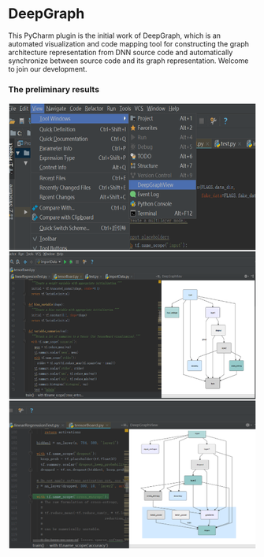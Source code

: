# DeepGraph

This PyCharm plugin is the initial work of DeepGraph, which is an automated visualization and code mapping tool for constructing the graph architecture representation from DNN source code and automatically synchronize between source code and its graph representation. Welcome to join our development.

### The preliminary results

<div align=center><img width="500" height="300" src="/img/ScreenShut1.PNG"/></div>
<div align=center><img width="500" height="300" src="/img/ScreenShut2.PNG"/></div>
<div align=center><img width="500" height="300" src="/img/ScreenShut3.PNG"/></div>
<!-- <img src="/img/ScreenShut1.PNG" left = "120" width = "500" height = "300" div align=center />
<img src="/img/ScreenShut2.PNG" left = "120" width = "500" height = "300" div align=center />
<img src="/img/ScreenShut3.PNG" left = "120" width = "500" height = "300" div align=center /> -->
<!-- ![avatar](/img/ScreenShut1.PNG = 200x300 )
![avatar](/img/ScreenShut2.PNG = 200x300)
![avatar](/img/ScreenShut3.PNG = 200x300) -->

